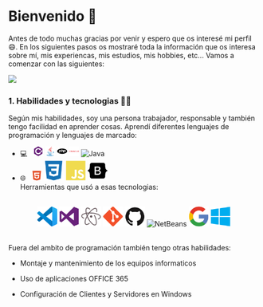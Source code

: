 # Bienvenido 👋

<!--
**Alexandru031/Alexandru031** is a ✨ _special_ ✨ repository because its `README.md` (this file) appears on your GitHub profile.

Here are some ideas to get you started:

- 🔭 I’m currently working on ...
- 🌱 I’m currently learning ...
- 👯 I’m looking to collaborate on ...
- 🤔 I’m looking for help with ...
- 💬 Ask me about ...
- 📫 How to reach me: ...
- 😄 Pronouns: ...
- ⚡ Fun fact: ...
-->
Antes de todo muchas gracias por venir y espero que os interesé mi perfil 😄. En los siguientes pasos os mostraré toda la información que os interesa sobre mí, mis experiencas, mis estudios, mis hobbies, etc... Vamos a comenzar con las siguientes:

<a href="https://github.com/Alexandru031">
   <img src="https://komarev.com/ghpvc/?username=Alexandru031">
</a>

### 1. Habilidades y tecnologias 👨‍💻

Según mis habilidades, soy una persona trabajador, responsable y también tengo facilidad en aprender cosas. Aprendí diferentes lenguajes de programación y lenguajes de marcado:

- 💻 &nbsp;
   <img src="https://github.com/devicons/devicon/blob/master/icons/csharp/csharp-plain.svg" alt="C#" width="20" height="20">
   <img src="https://github.com/devicons/devicon/blob/master/icons/java/java-original.svg" alt="JAVA" width="20" height="20">
   <img src="https://github.com/devicons/devicon/blob/master/icons/php/php-plain.svg" alt="PHP" width="20" height="20">
   <img src="https://github.com/devicons/devicon/blob/master/icons/oracle/oracle-original.svg" alt="Oracle" width="20" height="20">
   <img alt="Java" src="https://shields.io/badge/JAVA-for--the--badge-green?logo=html5?style=for-the-badge" width="150" height="20">
- 🌐 &nbsp;
   <img src="https://github.com/devicons/devicon/blob/master/icons/html5/html5-plain.svg" alt="HTML" width="20" height="20">
   <img src="https://github.com/devicons/devicon/blob/master/icons/css3/css3-plain.svg" alt="CSS" width="40" height="40">
   <img src="https://github.com/devicons/devicon/blob/master/icons/javascript/javascript-plain.svg" alt="JavaScript" width="40" height="40">
   <img src="https://github.com/devicons/devicon/blob/master/icons/bootstrap/bootstrap-plain.svg" alt="Boostrap" width="40" height="40">
   <br>
Herramientas que usó a esas tecnologias:
<br><br>
<div align=center>
   <img src="https://github.com/devicons/devicon/blob/master/icons/vscode/vscode-original.svg" alt="VScode" width="40" height="40">
   <img src="https://github.com/devicons/devicon/blob/master/icons/visualstudio/visualstudio-plain.svg" alt="VisualStudio" width="40" height="40">
   <img src="https://github.com/devicons/devicon/blob/master/icons/atom/atom-original.svg" alt="Atom" width="40" height="40">
   <img src="https://github.com/devicons/devicon/blob/master/icons/git/git-plain.svg" alt="Git" width="40" height="40">
   <img src="https://github.com/devicons/devicon/blob/master/icons/github/github-original.svg" alt="GitHub" width="40" height="40">
   <img src="https://logos-download.com/wp-content/uploads/2020/07/NetBeans_Logo.png" alt="NetBeans" width="40" height="40">
   <img src="https://github.com/devicons/devicon/blob/master/icons/google/google-original.svg" alt="Google" width="40" height="40">
   <img src="https://github.com/devicons/devicon/blob/master/icons/windows8/windows8-original.svg" alt="Windows10" width="40" height="40">
</div><br>

Fuera del ambito de programación también tengo otras habilidades:

- Montaje y mantenimiento de los equipos informaticos

- Uso de aplicaciones OFFICE 365

- Configuración de Clientes y Servidores en Windows
